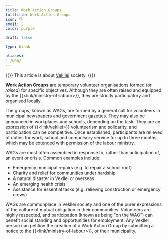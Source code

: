 ```yaml
---
title: Work Action Groups
fulltitle: Work Action Groups
icon: 🖐️
emoji: Ξ
color: purple

draft: false

type: blank

aliases:
- /wag/
---
```

{{<note series>}}
 This article is about [Vekllei](/vekllei/) society.
{{</note>}}

**Work Action Groups** are temporary volunteer organisations formed (or *raised*) for specific objectives. Although they are often raised and equipped by the {{<link/ministry-of-labour>}}, they are strictly participatory and organised locally.

The groups, known as WAGs, are formed by a general call for volunteers in municipal newspapers and government gazettes. They may also be announced in workplaces and schools, depending on the task. They are an expression of {{<link/vekllei>}} volunteerism and solidarity, and participation can be competitive. Once established, participants are relieved of duties for work, school and compulsory service for up to three months, which may be extended with permission of the labour ministry.

WAGs are most often assembled in response to, rather than anticipation of, an event or crisis. Common examples include:

* Emergency municipal repairs (e.g. to repair a school roof)
* Charity and relief for communities under hardship
* A natural disaster in Vekllei or overseas
* An emerging health crisis
* Assistance for essential tasks (e.g. relieving construction or emergency crews)

WAGs are commonplace in Vekllei society and one of the purer expressions of the culture of mutual obligation in their communities. Volunteers are highly respected, and participation (known as being "on the WAG") can benefit social standing and opportunities for employment. Any Vekllei person can petition the creation of a Work Action Group by submitting a notice to the {{<link/ministry-of-labour>}}, or their municipality.

